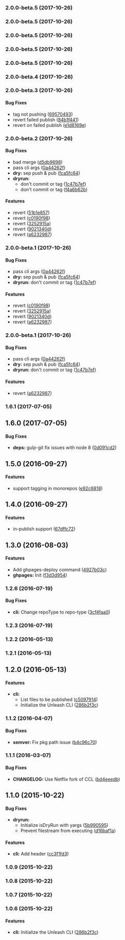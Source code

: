 <a name="2.0.0-beta.5"></a>
### 2.0.0-beta.5 (2017-10-26)


<a name="2.0.0-beta.5"></a>
### 2.0.0-beta.5 (2017-10-26)


<a name="2.0.0-beta.5"></a>
### 2.0.0-beta.5 (2017-10-26)


<a name="2.0.0-beta.5"></a>
### 2.0.0-beta.5 (2017-10-26)


<a name="2.0.0-beta.5"></a>
### 2.0.0-beta.5 (2017-10-26)


<a name="2.0.0-beta.4"></a>
### 2.0.0-beta.4 (2017-10-26)


<a name="2.0.0-beta.3"></a>
### 2.0.0-beta.3 (2017-10-26)


#### Bug Fixes

* tag not pushing ([69570493](https://github.com/netflix/unleash/commit/69570493))
* revert failed publish ([84b1f441](https://github.com/netflix/unleash/commit/84b1f441))
* revert on failed publish ([e1d8169e](https://github.com/netflix/unleash/commit/e1d8169e))


<a name="2.0.0-beta.2"></a>
### 2.0.0-beta.2 (2017-10-26)


#### Bug Fixes

* bad merge ([d5db9698](https://github.com/netflix/unleash/commit/d5db9698))
* pass cli args ([0a44262f](https://github.com/netflix/unleash/commit/0a44262f))
* **dry:** sep push & pub ([fca5fc64](https://github.com/netflix/unleash/commit/fca5fc64))
* **dryrun:**
  * don't commit or tag ([1c47b7ef](https://github.com/netflix/unleash/commit/1c47b7ef))
  * don't commit or tag ([f4a6b62b](https://github.com/netflix/unleash/commit/f4a6b62b))


#### Features

* revert ([51b1e857](https://github.com/netflix/unleash/commit/51b1e857))
* revert ([c0190f98](https://github.com/netflix/unleash/commit/c0190f98))
* revert ([3252915a](https://github.com/netflix/unleash/commit/3252915a))
* revert ([9021340d](https://github.com/netflix/unleash/commit/9021340d))
* revert ([a6232987](https://github.com/netflix/unleash/commit/a6232987))


<a name="2.0.0-beta.1"></a>
### 2.0.0-beta.1 (2017-10-26)


#### Bug Fixes

* pass cli args ([0a44262f](https://github.com/netflix/unleash/commit/0a44262f))
* **dry:** sep push & pub ([fca5fc64](https://github.com/netflix/unleash/commit/fca5fc64))
* **dryrun:** don't commit or tag ([1c47b7ef](https://github.com/netflix/unleash/commit/1c47b7ef))


#### Features

* revert ([c0190f98](https://github.com/netflix/unleash/commit/c0190f98))
* revert ([3252915a](https://github.com/netflix/unleash/commit/3252915a))
* revert ([9021340d](https://github.com/netflix/unleash/commit/9021340d))
* revert ([a6232987](https://github.com/netflix/unleash/commit/a6232987))


<a name="2.0.0-beta.1"></a>
### 2.0.0-beta.1 (2017-10-26)


#### Bug Fixes

* pass cli args ([0a44262f](https://github.com/netflix/unleash/commit/0a44262f))
* **dry:** sep push & pub ([fca5fc64](https://github.com/netflix/unleash/commit/fca5fc64))
* **dryrun:** don't commit or tag ([1c47b7ef](https://github.com/netflix/unleash/commit/1c47b7ef))


#### Features

* revert ([a6232987](https://github.com/netflix/unleash/commit/a6232987))


<a name="1.6.1"></a>
### 1.6.1 (2017-07-05)


<a name="1.6.0"></a>
## 1.6.0 (2017-07-05)


#### Bug Fixes

* **deps:** gulp-git fix issues with node 8 ([0d091cd2](https://github.com/netflix/unleash/commit/0d091cd2))


<a name="1.5.0"></a>
## 1.5.0 (2016-09-27)


#### Features

* support tagging in monorepos ([e92c6818](https://github.com/netflix/unleash/commit/e92c6818))


<a name="1.4.0"></a>
## 1.4.0 (2016-09-27)


#### Features

* in-publish support ([67dffc72](https://github.com/netflix/unleash/commit/67dffc72))


<a name="1.3.0"></a>
## 1.3.0 (2016-08-03)


#### Features

* Add ghpages-deploy command ([4927b03c](https://github.com/netflix/unleash/commit/4927b03c))
* **ghpages:** Init ([f3d3d954](https://github.com/netflix/unleash/commit/f3d3d954))


<a name="1.2.6"></a>
### 1.2.6 (2016-07-19)


#### Bug Fixes

* **cli:** Change repoType to repo-type ([3cf4faa0](https://github.com/jameswomack/unleash/commit/3cf4faa0))


<a name="1.2.3"></a>
### 1.2.3 (2016-07-19)


<a name="1.2.2"></a>
### 1.2.2 (2016-05-13)


<a name="1.2.1"></a>
### 1.2.1 (2016-05-13)


<a name="1.2.0"></a>
## 1.2.0 (2016-05-13)


#### Features

* **cli:**
  * List files to be published ([c5097914](https://github.com/jameswomack/unleash/commit/c5097914))
  * Initialize the Unleash CLI ([286b2f3c](https://github.com/jameswomack/unleash/commit/286b2f3c))


<a name="1.1.2"></a>
### 1.1.2 (2016-04-07)


#### Bug Fixes

* **semver:** Fix pkg path issue ([b4c96c70](https://github.com/jameswomack/unleash/commit/b4c96c70))


<a name="1.1.1"></a>
### 1.1.1 (2016-03-07)


#### Bug Fixes

* **CHANGELOG:** Use Netflix fork of CCL ([bd4eeedb](https://github.com/jameswomack/unleash/commit/bd4eeedb))


<a name="1.1.0"></a>
## 1.1.0 (2015-10-22)


#### Bug Fixes

* **dryrun:**
  * Initialize isDryRun with yargs ([5b990595](https://github.com/jameswomack/unleash/commit/5b990595))
  * Prevent filestream from executing ([d16baf1a](https://github.com/jameswomack/unleash/commit/d16baf1a))


#### Features

* **cli:** Add header ([cc3f1fd3](https://github.com/jameswomack/unleash/commit/cc3f1fd3))


<a name="1.0.9"></a>
### 1.0.9 (2015-10-22)


<a name="1.0.8"></a>
### 1.0.8 (2015-10-22)


<a name="1.0.7"></a>
### 1.0.7 (2015-10-22)


<a name="1.0.6"></a>
### 1.0.6 (2015-10-22)


#### Features

* **cli:** Initialize the Unleash CLI ([286b2f3c](https://github.com/jameswomack/unleash/commit/286b2f3c))

